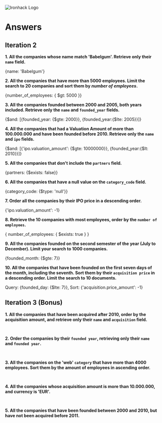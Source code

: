 ![Ironhack Logo](https://i.imgur.com/1QgrNNw.png)

# Answers

## Iteration 2

**1. All the companies whose name match 'Babelgum'. Retrieve only their `name` field.**

<!-- Your Query Goes Here --> {name: 'Babelgum'}

<br>

**2. All the companies that have more than 5000 employees. Limit the search to 20 companies and sort them by *number of employees*.**

<!-- Your Query Goes Here --> {number_of_employees: { $gt: 5000 }}

<br>

**3. All the companies founded between 2000 and 2005, both years included. Retrieve only the `name` and `founded_year` fields.**

<!-- Your Query Goes Here --> {$and: [{founded_year: {$gte: 2000}}, {founded_year:{$lte: 2005}}]}

<br>

**4. All the companies that had a Valuation Amount of more than 100.000.000 and have been founded before 2010. Retrieve only the `name` and `ipo` fields.**

<!-- Your Query Goes Here --> {$and: [{'ipo.valuation_amount': {$gte: 10000000}}, {founded_year:{$lt: 2010}}]}

<br>

**5. All the companies that don't include the `partners` field.**

<!-- Your Query Goes Here --> {partners: {$exists: false}}

<br>

**6. All the companies that have a null value on the `category_code` field.**

<!-- Your Query Goes Here --> {category_code: {$type: 'null'}}

<br>

**7. Order all the companies by their IPO price in a descending order.**

<!-- Your Query Goes Here --> {'ipo.valuation_amount': -1}

<br>

**8. Retrieve the 10 companies with most employees, order by the `number of employees`.**

<!-- Your Query Goes Here -->  { number_of_employees: { $exists: true } }

<br>

**9. All the companies founded on the second semester of the year (July to December). Limit your search to 1000 companies.**

<!-- Your Query Goes Here --> {founded_month: {$gte: 7}}

<br>

**10. All the companies that have been founded on the first seven days of the month, including the seventh. Sort them by their `acquisition price` in a descending order. Limit the search to 10 documents.**

<!-- Your Query Goes Here --> Query: {founded_day: {$lte: 7}}, Sort: {'acquisition.price_amount': -1}

<br>

## Iteration 3 (Bonus)

**1. All the companies that have been acquired after 2010, order by the acquisition amount, and retrieve only their `name` and `acquisition` field.**

<!-- Your Query Goes Here -->

<br>

**2. Order the companies by their `founded year`, retrieving only their `name` and `founded year`.**

<!-- Your Query Goes Here -->

<br>

**3. All the companies on the 'web' `category` that have more than 4000 employees. Sort them by the amount of employees in ascending order.**

<!-- Your Query Goes Here -->

<br>

**4. All the companies whose acquisition amount is more than 10.000.000, and currency is 'EUR'.**

<!-- Your Query Goes Here -->

<br>

**5. All the companies that have been founded between 2000 and 2010, but have not been acquired before 2011.**

<!-- Your Query Goes Here -->

<br>
